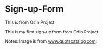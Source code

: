 # Sign-up-Form
This is from Odin Project


This is my first sign-up form from Odin Project


Notes:
Image is from www.quotecatalog.com.

